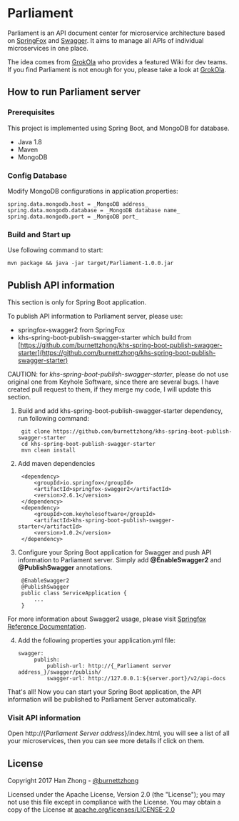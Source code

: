 # Parliament

Parliament is an API document center for microservice architecture based on [SpringFox](http://springfox.github.io/springfox/) and [Swagger](http://swagger.io/). It aims to manage all APIs of individual microservices in one place.

The idea comes from [GrokOla](http://www.grokola.com/) who provides a featured Wiki for dev teams. If you find Parliament is not enough for you, please take a look at [GrokOla](http://www.grokola.com/). 

## How to run Parliament server

### Prerequisites
This project is implemented using Spring Boot, and MongoDB for database.
- Java 1.8
- Maven
- MongoDB


### Config Database
Modify MongoDB configurations in application.properties:

    spring.data.mongodb.host = _MongoDB address_
    spring.data.mongodb.database = _MongoDB database name_
    spring.data.mongodb.port = _MongoDB port_

### Build and Start up
Use following command to start:

    mvn package && java -jar target/Parliament-1.0.0.jar

## Publish API information 
This section is only for Spring Boot application.

To publish API information to Parliament server, please use:
- springfox-swagger2 from SpringFox
- khs-spring-boot-publish-swagger-starter which build from [https://github.com/burnettzhong/khs-spring-boot-publish-swagger-starter](https://github.com/burnettzhong/khs-spring-boot-publish-swagger-starter)

CAUTION: for _khs-spring-boot-publish-swagger-starter_, please do not use original one from Keyhole Software, since there are several bugs. I have created pull request to them, if they merge my code, I will update this section.

1. Build and add khs-spring-boot-publish-swagger-starter dependency, run following command:


        git clone https://github.com/burnettzhong/khs-spring-boot-publish-swagger-starter
        cd khs-spring-boot-publish-swagger-starter
        mvn clean install
    
    
2. Add maven dependencies

        <dependency>
            <groupId>io.springfox</groupId>
            <artifactId>springfox-swagger2</artifactId>
            <version>2.6.1</version>
        </dependency>
        <dependency>
            <groupId>com.keyholesoftware</groupId>
            <artifactId>khs-spring-boot-publish-swagger-starter</artifactId>
            <version>1.0.2</version>
        </dependency>

3. Configure your Spring Boot application for Swagger and push API information to Parliament server.
Simply add **@EnableSwagger2** and **@PublishSwagger** annotations.


        @EnableSwagger2
        @PublishSwagger
        public class ServiceApplication {
            ...
        }

For more information about Swagger2 usage, please visit [Springfox Reference Documentation](http://springfox.github.io/springfox/docs/current/).

4. Add the following properties your application.yml file:


       swagger:
            publish:
                publish-url: http://{_Parliament server address_}/swagger/publish/
                swagger-url: http://127.0.0.1:${server.port}/v2/api-docs


That's all! Now you can start your Spring Boot application, the API information will be published to Parliament Server automatically.

### Visit API information

Open http://{_Parliament Server address_}/index.html, you will see a list of all your microservices, then you can see more details if click on them.

License
--------------------

Copyright 2017 Han Zhong - [@burnettzhong](https://github.com/burnettzhong)

Licensed under the Apache License, Version 2.0 (the "License");
you may not use this file except in compliance with the License.
You may obtain a copy of the License at [apache.org/licenses/LICENSE-2.0](http://www.apache.org/licenses/LICENSE-2.0)

